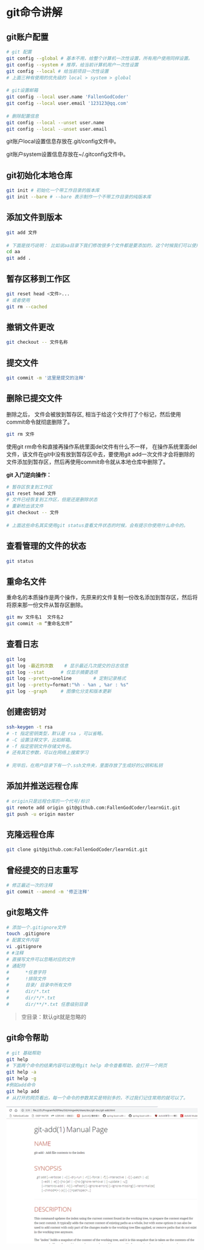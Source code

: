 # git命令讲解

## git账户配置

```bash
# git 配置
git config --global # 基本不用，给整个计算机一次性设置，所有用户使用同样设置。
git config --system # 推荐，给当前计算机用户一次性设置
git config --local # 给当前项目一次性设置
# 上面三种有使用的优先级的 local > system > global

# git设置邮箱
git config --local user.name 'FallenGodCoder'
git config --local user.email '123123@qq.com'

# 删除配置信息
git config --local --unset user.name
git config --local --unset user.email
```

git账户local设置信息存放在.git/config文件中。

git账户system设置信息存放在~/.gitconfig文件中。

## git初始化本地仓库

```bash
git init # 初始化一个带工作目录的版本库
git init --bare # --bare 表示制作一个不带工作目录的纯版本库
```

## 添加文件到版本

```bash
git add 文件

# 下面是技巧说明： 比如说aa目录下我们修改很多个文件都是要添加的，这个时候我们可以使用以下方法，防止多次add
cd aa
git add .
```

## 暂存区移到工作区

```bash
git reset head <文件>...
# 或者使用
git rm --cached
```

## 撤销文件更改

```bash
git checkout -- 文件名称
```

## 提交文件

```bash
git commit -m '这里是提交的注释'
```

## 删除已提交文件

删除之后， 文件会被放到暂存区, 相当于给这个文件打了个标记，然后使用commit命令就彻底删除了。

```bash
git rm 文件
```

使用git rm命令和直接再操作系统里面del文件有什么不一样， 在操作系统里面del文件，该文件在git中没有放到暂存区中去，要使用git add一次文件才会将删除的文件添加到暂存区，然后再使用commit命令就从本地仓库中删除了。

**git 入门逆向操作：**

```bash
# 暂存区恢复到工作区
git reset head 文件
# 文件已经恢复到工作区，但是还是删除状态
# 重新检出该文件
git checkout -- 文件

# 上面这些命名其实使用git status查看文件状态的时候，会有提示你使用什么命令的。
```

## 查看管理的文件的状态

```bash
git status
```

## 重命名文件

重命名的本质操作是两个操作，先原来的文件复制一份改名添加到暂存区，然后将将原来那一份文件从暂存区删除。

```bash
git mv 文件名1  文件名2
git commit -m “重命名文件”
```

## 查看日志

```bash
git log 
git log -最近的次数    # 显示最近几次提交的日志信息
git log --stat      # 仅显示摘要选项
git log --pretty=oneline        # 定制记录格式
git log --pretty=format:"%h - %an , %ar : %s"
git log --graph     # 图像化分支和版本更新
```

## 创建密钥对

```bash
ssh-keygen -t rsa
# -t 指定密钥类型，默认是 rsa ，可以省略。
# -C 设置注释文字，比如邮箱。
# -f 指定密钥文件存储文件名。
# 还有其它参数，可以在网络上搜索学习

# 完毕后，在用户目录下有一个.ssh文件夹，里面存放了生成好的公钥和私钥
```

## 添加并推送远程仓库

```bash
# origin只是远程仓库的一个代号/标识
git remote add origin git@github.com:FallenGodCoder/learnGit.git
git push -u origin master
```

## 克隆远程仓库

```bash
git clone git@github.com:FallenGodCoder/learnGit.git
```

## 曾经提交的日志重写

```bash
# 修正最近一次的注释
git commit --amend -m '修正注释'

```

## git忽略文件

```bash
# 添加一个.gitignore文件
touch .gitignore
# 配置文件内容
vi .gitignore
# #注释
# 直接写文件可以忽略对应的文件
# 通配符
#      *任意字符
#      !排除文件
#      目录/ 目录中所有文件
#      dir/*.txt
#      dir/*/*.txt
#      dir/**/*.txt 任意级别目录
```

> 空目录：默认git就是忽略的

## git命令帮助

```bash
# git 基础帮助
git help
# 下面两个命令的结果内容可以使用git help 命令查看帮助，会打开一个网页
git help -a
git help -g
#例如add命令
git help add
# 从打开的网页看出，每一个命令的参数其实是特别多的，不过我们记住常用的就可以了。
```

![1565937432032](.\img\1565937432032.png)
